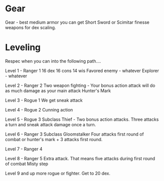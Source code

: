 # Gear
Gear - best medium armor you can get
Short Sword or Scimitar finesse weapons for dex scaling.

# Leveling
Respec when you can into the following path....

Level 1 - Ranger 1
16 dex
16 cons
14 wis
Favored enemy - whatever
Explorer - whatever

Level 2 - Ranger 2
Two weapon fighting - Your bonus action attack will do as much damage as your main attack
Hunter's Mark

Level 3 - Rogue 1
We get sneak attack

Level 4 - Rogue 2
Cunning action

Level 5 - Rogue 3
Subclass Thief - Two bonus action attacks. Three attacks a turn and sneak attack damage once a turn.

Level 6 - Ranger 3
Subclass Gloomstalker
Four attacks first round of combat or hunter's mark + 3 attacks first round.

Level 7 - Ranger 4

Level 8 - Ranger 5
Extra attack. That means five attacks during first round of combat
Misty step

Level 9 and up more rogue or fighter. Get to 20 dex.


